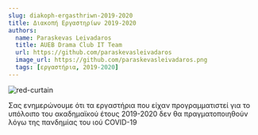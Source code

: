 ```yaml
---
slug: diakoph-ergasthriwn-2019-2020
title: Διακοπή Εργαστηρίων 2019-2020
authors:
  name: Paraskevas Leivadaros
  title: AUEB Drama Club IT Team
  url: https://github.com/paraskevasleivadaros
  image_url: https://github.com/paraskevasleivadaros.png
  tags: [εργαστήρια, 2019-2020]
---
```


![red-curtain](https://github.com/theatrikiopa/theatrikiopa.eu/assets/16403754/711301f4-e76d-4d71-9bf7-8278fb5b0203)

Σας ενημερώνουμε ότι τα εργαστήρια που είχαν προγραμματιστεί για το υπόλοιπο του ακαδημαϊκού έτους 2019-2020 δεν θα πραγματοποιηθούν λόγω της πανδημίας του ιού COVID-19
